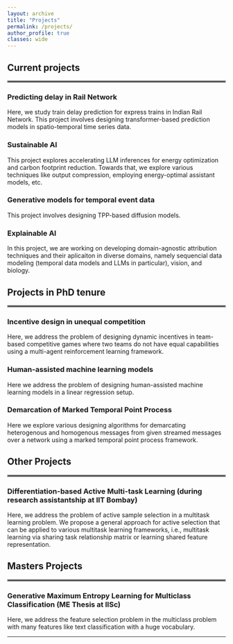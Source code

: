 ```yaml
---
layout: archive
title: "Projects"
permalink: /projects/
author_profile: true
classes: wide
---
```


## Current projects
<hr style="border:2px solid gray">

### **Predicting delay in Rail Network**
Here, we study train delay prediction for express trains in Indian Rail Network. This project involves designing transformer-based prediction models in spatio-temporal time series data. 

### **Sustainable AI**
This project explores accelerating LLM inferences for energy optimization and carbon footprint reduction. Towards that, we explore various techniques like output compression, employing energy-optimal assistant models, etc. 

### **Generative models for temporal event data**
This project involves designing TPP-based diffusion models.

### **Explainable AI**
In this project, we are working on developing domain-agnostic attribution techniques and their aplicaiton in diverse domains, namely sequencial data modeling (temporal data models and LLMs in particular), vision, and biology. 

## Projects in PhD tenure
<hr style="border:2px solid gray">

### **Incentive design in unequal competition**
Here, we address the problem of designing dynamic incentives in team-based competitive games where two teams do not have equal capabilities using a multi-agent reinforcement learning framework. 

### **Human-assisted machine learning models**
Here we address the problem of designing human-assisted machine learning models in a linear regression setup. 

### **Demarcation of Marked Temporal Point Process**
Here we explore various designing algorithms for demarcating heterogenous and homogenous messages from given streamed messages over a network using a marked temporal point process framework. 


## Other Projects
<hr style="border:2px solid gray">

### **Differentiation-based Active Multi-task Learning (during research assistantship at IIT Bombay)** 
Here, we address the problem of active sample selection in a multitask learning problem. We propose a general approach for active selection that can be applied to various multitask learning frameworks, i.e., multitask learning via sharing task relationship matrix or learning shared feature representation. 


## Masters Projects
<hr style="border:2px solid gray">

### **Generative Maximum Entropy Learning for Multiclass Classification (ME Thesis at IISc)** 
Here, we address the feature selection problem in the multiclass problem with many features like text classification with a huge vocabulary. 




----
